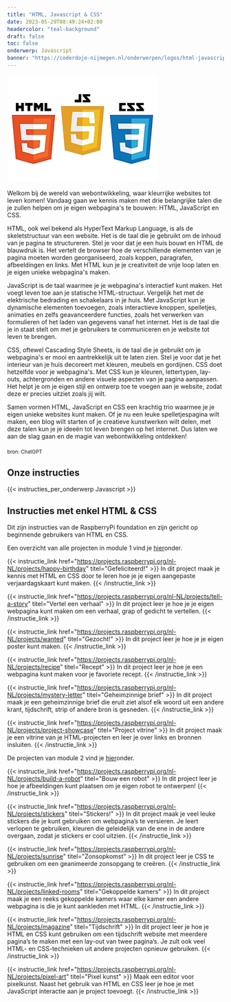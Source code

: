 ```yaml
---
title: "HTML, Javascript & CSS"
date: 2023-05-29T08:49:24+02:00
headercolor: "teal-background"
draft: false
toc: false
onderwerp: Javascript
banner: "https://coderdojo-nijmegen.nl/onderwerpen/logos/html-javascript-css.png"
---
```


![HTML, Javascript & CSS logo](/onderwerpen/logos/html-javascript-css.png)

Welkom bij de wereld van webontwikkeling, waar kleurrijke websites tot leven komen! Vandaag gaan we kennis maken met
drie belangrijke talen die je zullen helpen om je eigen webpagina's te bouwen: HTML, JavaScript en CSS.

<!--more-->
HTML, ook wel bekend als HyperText Markup Language, is als de skeletstructuur van een website. Het is de taal die je
gebruikt om de inhoud van je pagina te structureren. Stel je voor dat je een huis bouwt en HTML de blauwdruk is. Het
vertelt de browser hoe de verschillende elementen van je pagina moeten worden georganiseerd, zoals koppen, paragrafen,
afbeeldingen en links. Met HTML kun je je creativiteit de vrije loop laten en je eigen unieke webpagina's maken.

JavaScript is de taal waarmee je je webpagina's interactief kunt maken. Het voegt leven toe aan je statische
HTML-structuur. Vergelijk het met de elektrische bedrading en schakelaars in je huis. Met JavaScript kun je dynamische
elementen toevoegen, zoals interactieve knoppen, spelletjes, animaties en zelfs geavanceerdere functies, zoals het
verwerken van formulieren of het laden van gegevens vanaf het internet. Het is de taal die je in staat stelt om met je
gebruikers te communiceren en je website tot leven te brengen.

CSS, oftewel Cascading Style Sheets, is de taal die je gebruikt om je webpagina's er mooi en aantrekkelijk uit te laten
zien. Stel je voor dat je het interieur van je huis decoreert met kleuren, meubels en gordijnen. CSS doet hetzelfde voor
je webpagina's. Met CSS kun je kleuren, lettertypen, lay-outs, achtergronden en andere visuele aspecten van je pagina
aanpassen. Het helpt je om je eigen stijl en ontwerp toe te voegen aan je website, zodat deze er precies uitziet zoals
jij wilt.

Samen vormen HTML, JavaScript en CSS een krachtig trio waarmee je je eigen unieke websites kunt maken. Of je nu een
leuke spelletjespagina wilt maken, een blog wilt starten of je creatieve kunstwerken wilt delen, met deze talen kun je
je ideeën tot leven brengen op het internet. Dus laten we aan de slag gaan en de magie van webontwikkeling ontdekken!

<sub>bron: ChatGPT</sub>

## Onze instructies

{{< instructies_per_onderwerp Javascript >}}

## Instructies met enkel HTML & CSS

Dit zijn instructies van de RaspberryPi foundation en zijn gericht op beginnende gebruikers van HTML en CSS.

Een overzicht van alle projecten in module 1 vind
je [hier](https://projects.raspberrypi.org/nl-NL/pathways/webdev-module-1)onder.

{{< instructie_link href="https://projects.raspberrypi.org/nl-NL/projects/happy-birthday" titel="Gefeliciteerd!" >}}
In dit project maak je kennis met HTML en CSS door te leren hoe je je eigen aangepaste verjaardagskaart kunt maken.
{{< /instructie_link >}}

{{< instructie_link href="https://projects.raspberrypi.org/nl-NL/projects/tell-a-story" titel="Vertel een verhaal" >}}
In dit project leer je hoe je je eigen webpagina kunt maken om een verhaal, grap of gedicht te vertellen.
{{< /instructie_link >}}

{{< instructie_link href="https://projects.raspberrypi.org/nl-NL/projects/wanted" titel="Gezocht!" >}}
In dit project leer je hoe je je eigen poster kunt maken.
{{< /instructie_link >}}

{{< instructie_link href="https://projects.raspberrypi.org/nl-NL/projects/recipe" titel="Recept" >}}
In dit project leer je hoe je een webpagina kunt maken voor je favoriete recept.
{{< /instructie_link >}}

{{< instructie_link href="https://projects.raspberrypi.org/nl-NL/projects/mystery-letter" titel="Geheimzinnige brief" >}}
In dit project maak je een geheimzinnige brief die eruit ziet alsof elk woord uit een andere krant, tijdschrift, strip
of andere bron is gesneden.
{{< /instructie_link >}}

{{< instructie_link href="https://projects.raspberrypi.org/nl-NL/projects/project-showcase" titel="Project vitrine" >}}
In dit project maak je een vitrine van je HTML-projecten en leer je over links en bronnen insluiten.
{{< /instructie_link >}}

De projecten van module 2 vind je [hier](https://projects.raspberrypi.org/nl-NL/pathways/webdev-module-2)onder.

{{< instructie_link href="https://projects.raspberrypi.org/nl-NL/projects/build-a-robot" titel="Bouw een robot" >}}
In dit project leer je hoe je afbeeldingen kunt plaatsen om je eigen robot te ontwerpen!
{{< /instructie_link >}}

{{< instructie_link href="https://projects.raspberrypi.org/nl-NL/projects/stickers" titel="Stickers!" >}}
In dit project maak je veel leuke stickers die je kunt gebruiken om webpagina’s te versieren. Je leert verlopen te
gebruiken, kleuren die geleidelijk van de ene in de andere overgaan, zodat je stickers er cool uitzien.
{{< /instructie_link >}}

{{< instructie_link href="https://projects.raspberrypi.org/nl-NL/projects/sunrise" titel="Zonsopkomst" >}}
In dit project leer je CSS te gebruiken om een geanimeerde zonsopgang te creëren.
{{< /instructie_link >}}

{{< instructie_link href="https://projects.raspberrypi.org/nl-NL/projects/linked-rooms" titel="Gekoppelde kamers" >}}
In dit project maak je een reeks gekoppelde kamers waar elke kamer een andere webpagina is die je kunt aankleden met
HTML.
{{< /instructie_link >}}

{{< instructie_link href="https://projects.raspberrypi.org/nl-NL/projects/magazine" titel="Tijdschrift" >}}
In dit project leer je hoe je HTML en CSS kunt gebruiken om een tijdschrift website met meerdere pagina’s te maken met
een lay-out van twee pagina’s. Je zult ook veel HTML- en CSS-technieken uit andere projecten opnieuw gebruiken.
{{< /instructie_link >}}

{{< instructie_link href="https://projects.raspberrypi.org/nl-NL/projects/pixel-art" titel="Pixel kunst" >}}
Maak een editor voor pixelkunst. Naast het gebruik van HTML en CSS leer je hoe je met JavaScript interactie aan je
project toevoegt.
{{< /instructie_link >}}


